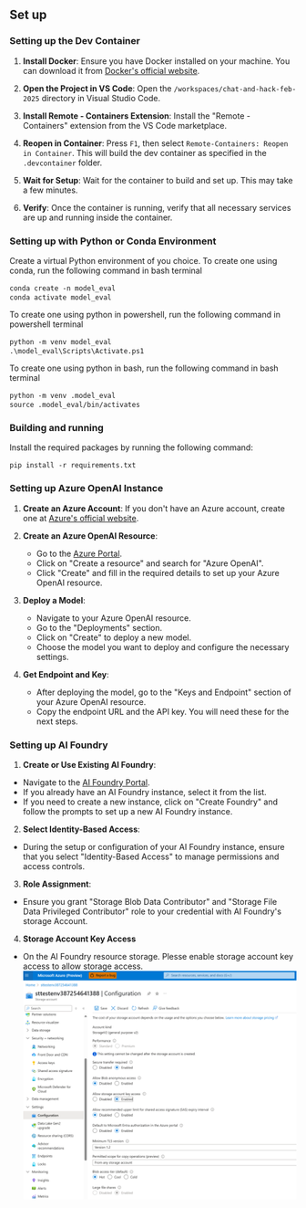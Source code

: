## Set up
### Setting up the Dev Container

1. **Install Docker**: Ensure you have Docker installed on your machine. You can download it from [Docker's official website](https://www.docker.com/products/docker-desktop).

2. **Open the Project in VS Code**: Open the `/workspaces/chat-and-hack-feb-2025` directory in Visual Studio Code.

3. **Install Remote - Containers Extension**: Install the "Remote - Containers" extension from the VS Code marketplace.

4. **Reopen in Container**: Press `F1`, then select `Remote-Containers: Reopen in Container`. This will build the dev container as specified in the `.devcontainer` folder.

5. **Wait for Setup**: Wait for the container to build and set up. This may take a few minutes.

6. **Verify**: Once the container is running, verify that all necessary services are up and running inside the container.

### Setting up with Python or Conda Environment 

Create a virtual Python environment of you choice. 
To create one using conda, run the following command in bash terminal
```
conda create -n model_eval
conda activate model_eval
```
To create one using python in powershell, run the following command in powershell terminal
```
python -m venv model_eval
.\model_eval\Scripts\Activate.ps1
```
To create one using python in bash, run the following command in bash terminal
```
python -m venv .model_eval
source .model_eval/bin/activates
```

### Building and running

Install the required packages by running the following command:
```
pip install -r requirements.txt
```

### Setting up Azure OpenAI Instance

1. **Create an Azure Account**: If you don't have an Azure account, create one at [Azure's official website](https://azure.microsoft.com/).

2. **Create an Azure OpenAI Resource**:
    - Go to the [Azure Portal](https://portal.azure.com/).
    - Click on "Create a resource" and search for "Azure OpenAI".
    - Click "Create" and fill in the required details to set up your Azure OpenAI resource.

3. **Deploy a Model**:
    - Navigate to your Azure OpenAI resource.
    - Go to the "Deployments" section.
    - Click on "Create" to deploy a new model.
    - Choose the model you want to deploy and configure the necessary settings.

4. **Get Endpoint and Key**:
    - After deploying the model, go to the "Keys and Endpoint" section of your Azure OpenAI resource.
    - Copy the endpoint URL and the API key. You will need these for the next steps.

### Setting up AI Foundry

1. **Create or Use Existing AI Foundry**:
- Navigate to the [AI Foundry Portal](https://portal.azure.com/).
- If you already have an AI Foundry instance, select it from the list.
- If you need to create a new instance, click on "Create Foundry" and follow the prompts to set up a new AI Foundry instance.

2. **Select Identity-Based Access**:
- During the setup or configuration of your AI Foundry instance, ensure that you select "Identity-Based Access" to manage permissions and access controls.

3. **Role Assignment**:
- Ensure you grant  "Storage Blob Data Contributor" and "Storage File Data Privileged Contributor" role to your credential with AI Foundry's storage Account.

4. **Storage Account Key Access**
- On the AI Foundry resource storage. Plesse enable storage account key access to allow storage access.
![Storage account key](Lab1_ai_evaluation/media/storage_account_key.png)

